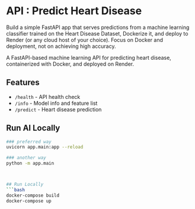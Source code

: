 # API : Predict Heart Disease
Build a simple FastAPI app that serves predictions from a machine learning classifier trained on the Heart Disease Dataset, Dockerize it, and deploy to Render (or any cloud host of your choice). Focus on Docker and deployment, not on achieving high accuracy.

A FastAPI-based machine learning API for predicting heart disease, containerized with Docker, and deployed on Render.

## Features
- `/health` - API health check
- `/info` - Model info and feature list
- `/predict` - Heart disease prediction


## Run AI Locally
```bash
### preferred way
uvicorn app.main:app --reload

### another way
python -m app.main



## Run Locally
```bash
docker-compose build
docker-compose up
